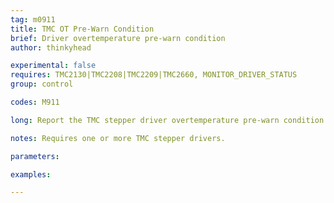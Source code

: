 ```yaml
---
tag: m0911
title: TMC OT Pre-Warn Condition
brief: Driver overtemperature pre-warn condition
author: thinkyhead

experimental: false
requires: TMC2130|TMC2208|TMC2209|TMC2660, MONITOR_DRIVER_STATUS
group: control

codes: M911

long: Report the TMC stepper driver overtemperature pre-warn condition to the host.

notes: Requires one or more TMC stepper drivers.

parameters:

examples:

---
```

